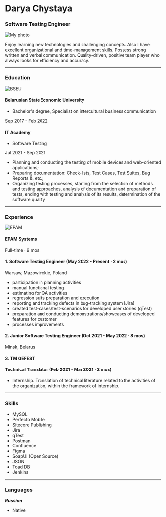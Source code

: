# **Darya Chystaya**
### Software Testing Engineer
![My photo](C:/Users/Darya_Chystaya/Pictures/1633644385572.jfif "my photo")

Enjoy learning new technologies and challenging concepts. Also I have excellent organizational and time-management skills. Possess strong written and verbal communication. Quality-driven, positive team player who always looks for efficiency and accuracy.

*****
### **Education**
![BSEU](C:/Users/Darya_Chystaya/Pictures/1.1-4.jpg "BSEU") 
#### **Belarusian State Economic University**
* Bachelor's degree, Specialist on intercultural business communication

Sep 2017 - Feb 2022
#### **IT Academy**
* Software Testing

Jul 2021 - Sep 2021
* Planning and conducting the testing of mobile devices and web-oriented applications;
* Preparing documentation: Check-lists, Test Cases, Test Suites, Bug Reports &, etc.;
* Organizing testing processes, starting from the selection of methods and testing approaches, analysis of documentation and preparation of tests, ending with testing and analysis of its results, determination of the software quality

*****
### **Experience**
![EPAM](C:/Users/Darya_Chystaya/Pictures/US29414B1044x640.png "EPAM")
#### **EPAM Systems** 
Full-time · 9 mos 
#### 1. Software Testing Engineer (May 2022 - Present · 2 mos)
Warsaw, Mazowieckie, Poland 
* participation in planning activities
* manual functional testing
* estimating for QA activities
* regression suits preparation and execution
* reporting and tracking defects in bug-tracking system (Jira)
* created test-cases/test-scenarios for developed user stories (qTest)
* preparation and conducting demonstrations/showcases of developed features for customer
* processes improvements
#### 2. Junior Software Testing Engineer (Oct 2021 - May 2022 · 8 mos)
Minsk, Belarus
#### **3. TM GEFEST**
#### Technical Translator (Feb 2021 - Mar 2021 · 2 mos)
* Internship. Translation of technical literature related to the activities of the organization, within the framework of internship.

*****
### **Skills**
* MySQL
* Perfecto Mobile
* Sitecore Publishing
* Jira
* qTest
* Postman
* Confluence
* Figma
* SoapUI (Open Source)
* JSON
* Toad DB
* Jenkins

*****
### **Languages**
***Russian***
* Native
